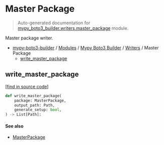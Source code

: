 # Master Package

> Auto-generated documentation for [mypy_boto3_builder.writers.master_package](https://github.com/vemel/mypy_boto3_builder/blob/master/mypy_boto3_builder/writers/master_package.py) module.

Master package writer.

- [mypy-boto3-builder](../../README.md#mypy_boto3_builder) / [Modules](../../MODULES.md#mypy-boto3-builder-modules) / [Mypy Boto3 Builder](../index.md#mypy-boto3-builder) / [Writers](index.md#writers) / Master Package
    - [write_master_package](#write_master_package)

## write_master_package

[[find in source code]](https://github.com/vemel/mypy_boto3_builder/blob/master/mypy_boto3_builder/writers/master_package.py#L18)

```python
def write_master_package(
    package: MasterPackage,
    output_path: Path,
    generate_setup: bool,
) -> List[Path]:
```

#### See also

- [MasterPackage](../structures/master_package.md#masterpackage)
